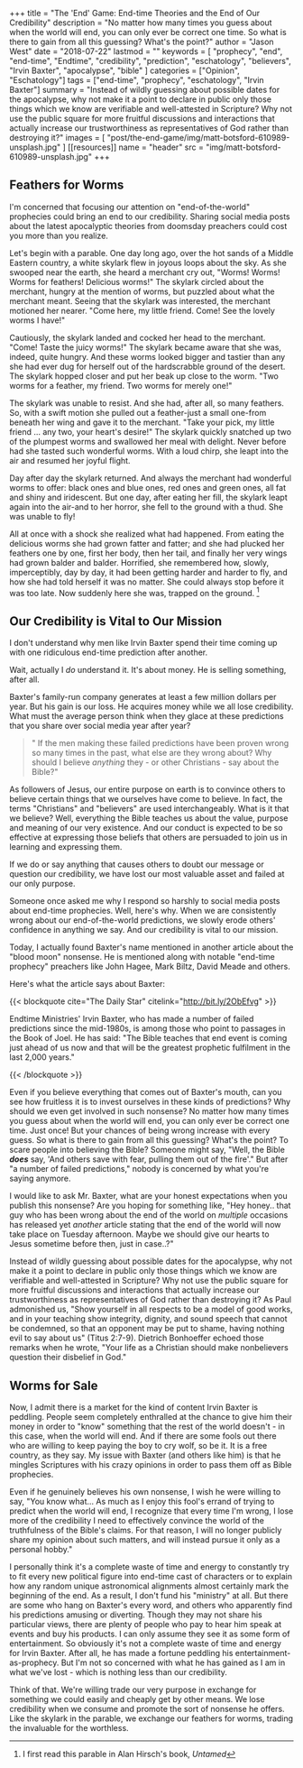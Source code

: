 +++
title = "The 'End' Game: End-time Theories and the End of Our Credibility"
description = "No matter how many times you guess about when the world will end, you can only ever be correct one time. So what is there to gain from all this guessing? What's the point?"
author = "Jason West"
date = "2018-07-22"
lastmod = ""
keywords = [
  "prophecy",
  "end",
  "end-time",
  "Endtime",
  "credibility",
  "prediction",
  "eschatology",
  "believers",
  "Irvin Baxter",
  "apocalypse",
  "bible"
]
categories = ["Opinion", "Eschatology"]
tags = ["end-time", "prophecy", "eschatology", "Irvin Baxter"]
summary = "Instead of wildly guessing about possible dates for the apocalypse, why not make it a point to declare in public only those things which we know are verifiable and well-attested in Scripture? Why not use the public square for more fruitful discussions and interactions that actually increase our trustworthiness as representatives of God rather than destroying it?"
images = [
  "post/the-end-game/img/matt-botsford-610989-unsplash.jpg"
]
[[resources]]
  name = "header"
  src = "img/matt-botsford-610989-unsplash.jpg"
+++

## Feathers for Worms

I'm concerned that focusing our attention on "end-of-the-world" prophecies could bring an end to our credibility. Sharing social media posts about the latest apocalyptic theories from doomsday preachers could cost you more than you realize.

Let's begin with a parable. One day long ago, over the hot sands of a Middle Eastern country, a white skylark flew in joyous loops about the sky. As she swooped near the earth, she heard a merchant cry out, "Worms! Worms! Worms for feathers! Delicious worms!" The skylark circled about the merchant, hungry at the mention of worms, but puzzled about what the merchant meant. Seeing that the skylark was interested, the merchant motioned her nearer. "Come here, my little friend. Come! See the lovely worms I have!"

Cautiously, the skylark landed and cocked her head to the merchant. "Come! Taste the juicy worms!" The skylark became aware that she was, indeed, quite hungry. And these worms looked bigger and tastier than any she had ever dug for herself out of the hardscrabble ground of the desert. The skylark hopped closer and put her beak up close to the worm. "Two worms for a feather, my friend. Two worms for merely one!"

The skylark was unable to resist. And she had, after all, so many feathers. So, with a swift motion she pulled out a feather-just a small one-from beneath her wing and gave it to the merchant. "Take your pick, my little friend ... any two, your heart's desire!" The skylark quickly snatched up two of the plumpest worms and swallowed her meal with delight. Never before had she tasted such wonderful worms. With a loud chirp, she leapt into the air and resumed her joyful flight.

Day after day the skylark returned. And always the merchant had wonderful worms to offer: black ones and blue ones, red ones and green ones, all fat and shiny and iridescent. But one day, after eating her fill, the skylark leapt again into the air-and to her horror, she fell to the ground with a thud. She was unable to fly!

All at once with a shock she realized what had happened. From eating the delicious worms she had grown fatter and fatter; and she had plucked her feathers one by one, first her body, then her tail, and finally her very wings had grown balder and balder. Horrified, she remembered how, slowly, imperceptibly, day by day, it had been getting harder and harder to fly, and how she had told herself it was no matter. She could always stop before it was too late. Now suddenly here she was, trapped on the ground. [^1]

## Our Credibility is Vital to Our Mission

I don't understand why men like Irvin Baxter spend their time coming up with one ridiculous end-time prediction after another.

Wait, actually I *do* understand it. It's about money. He is selling something, after all.

Baxter's family-run company generates at least a few million dollars per year. But his gain is our loss. He acquires money while we all lose credibility. What must the average person think when they glace at these predictions that you share over social media year after year?

> " If the men making these failed predictions have been proven wrong so many times in the past, what else are they wrong about? Why should I believe *anything* they - or other Christians - say about the Bible?"

As followers of Jesus, our entire purpose on earth is to convince others to believe certain things that we ourselves have come to believe. In fact, the terms "Christians" and "believers" are used interchangeably. What is it that we believe? Well, everything the Bible teaches us about the value, purpose and meaning of our very existence. And our conduct is expected to be so effective at expressing those beliefs that others are persuaded to join us in learning and expressing them.

If we do or say anything that causes others to doubt our message or question our credibility, we have lost our most valuable asset and failed at our only purpose.

Someone once asked me why I respond so harshly to social media posts about end-time prophecies. Well, here's why. When we are consistently wrong about our end-of-the-world predictions, we slowly erode others' confidence in anything we say. And our credibility is vital to our mission.

Today, I actually found Baxter's name mentioned in another article about the "blood moon" nonsense. He is mentioned along with notable "end-time prophecy" preachers like John Hagee, Mark Biltz, David Meade and others.

Here's what the article says about Baxter:

{{< blockquote cite="The Daily Star" citelink="http://bit.ly/2ObEfvg" >}}
  <p>Endtime Ministries' Irvin Baxter, who has made a number of failed predictions since the mid-1980s, is among those who point to passages in the Book of Joel.
  He has said: "The Bible teaches that end event is coming just ahead of us now and that will be the greatest prophetic fulfilment in the last 2,000 years."</p>
{{< /blockquote >}}

Even if you believe everything that comes out of Baxter's mouth, can you see how fruitless it is to invest ourselves in these kinds of predictions? Why should we even get involved in such nonsense? No matter how many times you guess about when the world will end, you can only ever be correct one time. Just once! But your chances of being wrong increase with every guess. So what is there to gain from all this guessing? What's the point? To scare people into believing the Bible? Someone might say, "Well, the Bible ***does*** say, 'And others save with fear, pulling them out of the fire'." But after "a number of failed predictions," nobody is concerned by what you're saying anymore.

I would like to ask Mr. Baxter, what are your honest expectations when you publish this nonsense? Are you hoping for something like, "Hey honey.. that guy who has been wrong about the end of the world on *multiple* occasions has released yet *another* article stating that the end of the world will now take place on Tuesday afternoon. Maybe we should give our hearts to Jesus sometime before then, just in case..?"

Instead of wildly guessing about possible dates for the apocalypse, why not make it a point to declare in public only those things which we know are verifiable and well-attested in Scripture? Why not use the public square for more fruitful discussions and interactions that actually increase our trustworthiness as representatives of God rather than destroying it? As Paul admonished us, "Show yourself in all respects to be a model of good works, and in your teaching show integrity, dignity, and sound speech that cannot be condemned, so that an opponent may be put to shame, having nothing evil to say about us" (Titus 2:7-9). Dietrich Bonhoeffer echoed those remarks when he wrote, "Your life as a Christian should make nonbelievers question their disbelief in God."

## Worms for Sale

Now, I admit there is a market for the kind of content Irvin Baxter is peddling. People seem completely enthralled at the chance to give him their money in order to "know" something that the rest of the world doesn't - in this case, when the world will end. And if there are some fools out there who are willing to keep paying the boy to cry wolf, so be it. It is a free country, as they say. My issue with Baxter (and others like him) is that he mingles Scriptures with his crazy opinions in order to pass them off as Bible prophecies.

Even if he genuinely believes his own nonsense, I wish he were willing to say, "You know what... As much as I enjoy this fool's errand of trying to predict when the world will end, I recognize that every time I'm wrong, I lose more of the credibility I need to effectively convince the world of the truthfulness of the Bible's claims. For that reason, I will no longer publicly share my opinion about such matters, and will instead pursue it only as a personal hobby."

I personally think it's a complete waste of time and energy to constantly try to fit every new political figure into end-time cast of characters or to explain how any random unique astronomical alignments almost certainly mark the beginning of the end. As a result, I don't fund his "ministry" at all. But there are some who hang on Baxter's every word, and others who apparently find his predictions amusing or diverting. Though they may not share his particular views, there are plenty of people who pay to hear him speak at events and buy his products. I can only assume they see it as some form of entertainment. So obviously it's not a complete waste of time and energy for Irvin Baxter. After all, he has made a fortune peddling his entertainment-as-prophecy. But I'm not so concerned with what he has gained as I am in what we've lost - which is nothing less than our credibility.

Think of that. We're willing trade our very purpose in exchange for something we could easily and cheaply get by other means. We lose credibility when we consume and promote the sort of nonsense he offers. Like the skylark in the parable, we exchange our feathers for worms, trading the invaluable for the worthless.

[^1]: I first read this parable in Alan Hirsch's book, *Untamed*
